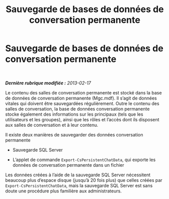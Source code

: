 ﻿---
title: Sauvegarde de bases de données de conversation permanente
TOCTitle: Sauvegarde de bases de données de conversation permanente
ms:assetid: b99ebdc0-a025-44d7-9d74-37a7365f330d
ms:mtpsurl: https://technet.microsoft.com/fr-fr/library/JJ945646(v=OCS.15)
ms:contentKeyID: 53095510
ms.date: 05/20/2016
mtps_version: v=OCS.15
ms.translationtype: HT
---

# Sauvegarde de bases de données de conversation permanente

 

_**Dernière rubrique modifiée :** 2013-02-17_

Le contenu des salles de conversation permanente est stocké dans la base de données de conversation permanente (Mgc.mdf). Il s’agit de données vitales qui doivent être sauvegardées régulièrement. Outre le contenu des salles de conversation, la base de données conversation permanente stocke également des informations sur les principaux (tels que les utilisateurs et les groupes), ainsi que les rôles et l’accès dont ils disposent aux salles de conversation et à leur contenu.

Il existe deux manières de sauvegarder des données conversation permanente

  - Sauvegarde SQL Server

  - L’applet de commande `Export-CsPersistentChatData`, qui exporte les données de conversation permanente dans un fichier

Les données créées à l’aide de la sauvegarde SQL Server nécessitent beaucoup plus d’espace disque (jusqu’à 20 fois plus) que celles créées par `Export-CsPersistentChatData`, mais la sauvegarde SQL Server est sans doute une procédure plus familière aux administrateurs.

